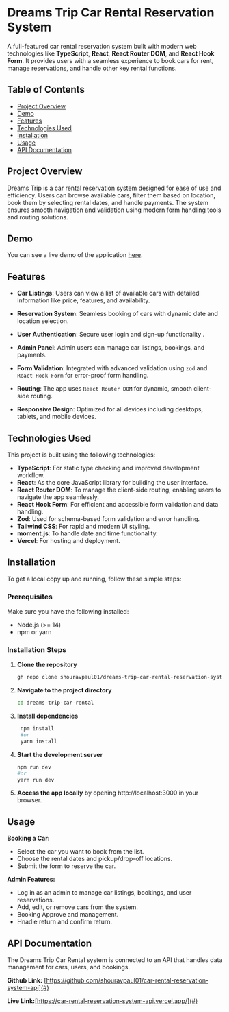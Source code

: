# Dreams Trip Car Rental Reservation System

A full-featured car rental reservation system built with modern web technologies like **TypeScript**, **React**, **React Router DOM**, and **React Hook Form**. It provides users with a seamless experience to book cars for rent, manage reservations, and handle other key rental functions.

## Table of Contents
- [Project Overview](#project-overview)
- [Demo](#demo)
- [Features](#features)
- [Technologies Used](#technologies-used)
- [Installation](#installation)
- [Usage](#usage)
- [API Documentation](#api-documentation)


## Project Overview

Dreams Trip is a car rental reservation system designed for ease of use and efficiency. Users can browse available cars, filter them based on location, book them by selecting rental dates, and handle payments. The system ensures smooth navigation and validation using modern form handling tools and routing solutions.

## Demo

You can see a live demo of the application [here](#https://dreamstrip.vercel.app/).

## Features

- **Car Listings**: Users can view a list of available cars with detailed information like price, features, and availability.
- **Reservation System**: Seamless booking of cars with dynamic date and location selection.
- **User Authentication**: Secure user login and sign-up functionality .
- **Admin Panel**: Admin users can manage car listings, bookings, and payments.
- **Form Validation**: Integrated with advanced validation using `zod` and `React Hook Form` for error-proof form handling.

- **Routing**: The app uses `React Router DOM` for dynamic, smooth client-side routing.

- **Responsive Design**: Optimized for all devices including desktops, tablets, and mobile devices.

## Technologies Used

This project is built using the following technologies:

- **TypeScript**: For static type checking and improved development workflow.
- **React**: As the core JavaScript library for building the user interface.
- **React Router DOM**: To manage the client-side routing, enabling users to navigate the app seamlessly.
- **React Hook Form**: For efficient and accessible form validation and data handling.
- **Zod**: Used for schema-based form validation and error handling.
- **Tailwind CSS**: For rapid and modern UI styling.
- **moment.js**: To handle date and time functionality.
- **Vercel**: For hosting and deployment.

## Installation

To get a local copy up and running, follow these simple steps:

### Prerequisites

Make sure you have the following installed:
- Node.js (>= 14)
- npm or yarn

### Installation Steps

1. **Clone the repository**
   ```bash
   gh repo clone shouravpaul01/dreams-trip-car-rental-reservation-system

2. **Navigate to the project directory**
   ```bash
   cd dreams-trip-car-rental

3. **Install dependencies**
   ```bash
    npm install
    #or
    yarn install

3. **Start the development server**
   ```bash
   npm run dev
   #or
   yarn run dev
3. **Access the app locally** by opening http://localhost:3000 in your browser.
## Usage

**Booking a Car:**

  - Select the car you want to book from the list.
  - Choose the rental dates and pickup/drop-off locations.
  - Submit the form to reserve the car.



**Admin Features:**
   - Log in as an admin to manage car listings, bookings, and  user reservations.
   - Add, edit, or remove cars from the system.
   - Booking Approve and management.
   - Hnadle return and confirm return.

## API Documentation
  The Dreams Trip Car Rental system is connected to an API that handles data management for cars, users, and bookings.

  **Github Link:** [https://github.com/shouravpaul01/car-rental-reservation-system-api](#)
  
  **Live Link:**[https://car-rental-reservation-system-api.vercel.app/](#)

